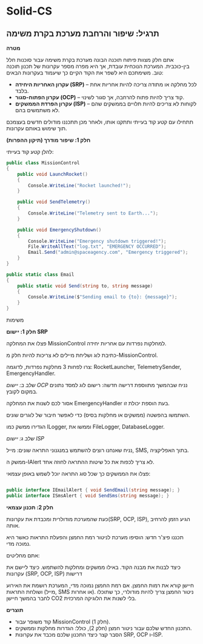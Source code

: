 # Solid-CS
## תרגיל: שיפור והרחבת מערכת בקרת משימה

**מטרה**

אתם חלק מצוות פיתוח תוכנה הבונה מערכת בקרת משימה עבור סוכנות חלל בין-כוכבית. המערכת הנוכחית עובדת, אך היא מפרה מספר עקרונות של תכנון תוכנה טוב. משימתכם היא לשפר את הקוד הקיים כך שיעמוד בעקרונות הבאים:

* **עקרון האחריות היחידה (SRP)** – לכל מחלקה או מתודה צריכה להיות אחריות אחת בלבד.
* **עקרון הפתוח-סגור (OCP)** – קוד צריך להיות פתוח להרחבה, אך סגור לשינוי.
* **עקרון הפרדת הממשקים (ISP)** – לקוחות לא צריכים להיות תלויים בממשקים שהם לא משתמשים בהם.

תתחילו עם קטע קוד בעייתי ותתקנו אותו, ולאחר מכן תתכננו מודולים חדשים בעצמכם תוך שימוש באותם עקרונות.

**חלק 1: שיפור מודרך (תיקון ההפרות)**

להלן קטע קוד בעייתי:

```csharp
public class MissionControl
{
    public void LaunchRocket()
    {
        Console.WriteLine("Rocket launched!");
    }

    public void SendTelemetry()
    {
        Console.WriteLine("Telemetry sent to Earth...");
    }

    public void EmergencyShutdown()
    {
        Console.WriteLine("Emergency shutdown triggered!");
        File.WriteAllText("log.txt", "EMERGENCY OCCURRED");
        Email.Send("admin@spaceagency.com", "Emergency triggered");
    }
}

public static class Email
{
    public static void Send(string to, string message)
    {
        Console.WriteLine($"Sending email to {to}: {message}");
    }
}
```
משימות

**חלק 1: יישום SRP**

פצלו את המחלקה MissionControl למחלקות נפרדות עם אחריות יחידה.

כתיבת לוג ושליחת מיילים לא צריכות להיות חלק מ-MissionControl.

צרו לפחות 3 מחלקות נפרדות, לדוגמה: RocketLauncher, TelemetrySender, EmergencyHandler.

*שלב ב: יישום OCP*
נניח שבהמשך מתווספת דרישה חדשה: רישום לוג למסד נתונים במקום לקובץ.

אסור לכם לשנות את המחלקה EmergencyHandler בעת הוספת יכולת זו.

השתמשו בהפשטה (ממשקים או מחלקות בסיס) כדי לאפשר חיבור של לוגרים שונים.

הגדירו ממשק כמו ILogger, וממשו את FileLogger, DatabaseLogger.

*שלב ג: יישום ISP*

נניח שאנחנו רוצים להשתמש במנגנוני התראה שונים: מייל, SMS, בתוך האפליקציה.

ממשק ה-IAlert לא צריך לכפות את כל שיטות ההתראה לחוזה אחד.

פצלו את הממשקים כך שכל סוג התראה יוכל לשמש באופן עצמאי:

```csharp

public interface IEmailAlert { void SendEmail(string message); }
public interface ISmsAlert { void SendSms(string message); }
```

**חלק 2: תכנון עצמאי**

כעת שהמערכת מודולרית ומכבדת את עקרונות(SRP, OCP, ISP), הגיע הזמן להרחיב אותה.

תכננו פיצ'ר חדש: הוסיפו מערכת לניטור רמת החמצן והפעלת התראות כאשר היא נמוכה מדי.

אתם מחליטים:

כיצד לבנות את מבנה הקוד.
באילו ממשקים ומחלקות להשתמש.
כיצד ליישם את עקרונות (SRP, OCP, ISP)
דרישות

חיישן קורא את רמות החמצן.
אם רמת החמצן נמוכה מדי, המערכת רושמת את האירוע ושולחת התראות (מייל, SMS או אחרות).
ניטור החמצן צריך להיות מודולרי, כך שתוכלו לחבר בהמשך חיישן CO2 בלי לשנות את הלוגיקה המרכזית.

**תוצרים**

* קוד משופר עבור MissionControl (חלק 1).
* התכנון החדש שלכם עבור ניטור חמצן (חלק 2), כולל:
הגדרות מחלקות וממשקים.
* הסבר קצר כיצד התכנון שלכם מכבד את עקרונות SRP, OCP ו-ISP.
<!-- end list --> 
